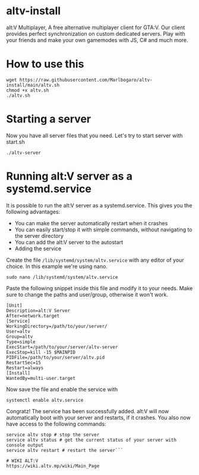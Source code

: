 # altv-install
alt:V Multiplayer, A free alternative multiplayer client for GTA:V. Our client provides perfect synchronization on custom dedicated servers. Play with your friends and make your own gamemodes with JS, C# and much more. 

# How to use this

```
wget https://raw.githubusercontent.com/Marlbogaro/altv-install/main/altv.sh
chmod +x altv.sh
./altv.sh
```

# Starting a server
Now you have all server files that you need. Let's try to start server with start.sh
```
./altv-server
```

# Running alt:V server as a systemd.service
It is possible to run the alt:V server as a systemd.service. This gives you the following advantages:

- You can make the server automatically restart when it crashes
- You can easily start/stop it with simple commands, without navigating to the server directory
- You can add the alt:V server to the autostart
- Adding the service

Create the file ```/lib/systemd/system/altv.service``` with any editor of your choice. In this example we're using nano.

```sudo nano /lib/systemd/system/altv.service```

Paste the following snippet inside this file and modify it to your needs. Make sure to change the paths and user/group, otherwise it won't work.

```
[Unit]
Description=alt:V Server
After=network.target
[Service]
WorkingDirectory=/path/to/your/server/
User=altv
Group=altv
Type=simple
ExecStart=/path/to/your/server/altv-server
ExecStop=kill -15 $MAINPID
PIDFile=/path/to/your/server/altv.pid
RestartSec=15
Restart=always
[Install]
WantedBy=multi-user.target
```

Now save the file and enable the service with

```systemctl enable altv.service```

 Congratz! The service has been successfully added. alt:V will now automatically boot with your server and restarts, if it crashes. You also now have access to the following commands:

```service altv start # start the server
service altv stop # stop the server
service altv status # get the current status of your server with console output
service altv restart # restart the server```

# WIKI ALT:V
https://wiki.altv.mp/wiki/Main_Page
